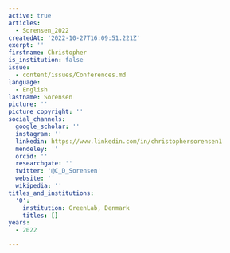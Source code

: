 ```yaml
---
active: true
articles:
  - Sorensen_2022
createdAt: '2022-10-27T16:09:51.221Z'
exerpt: ''
firstname: Christopher
is_institution: false
issue:
  - content/issues/Conferences.md
language:
  - English
lastname: Sorensen
picture: ''
picture_copyright: ''
social_channels:
  google_scholar: ''
  instagram: ''
  linkedin: https://www.linkedin.com/in/christophersorensen1
  mendeley: ''
  orcid: ''
  researchgate: ''
  twitter: '@C_D_Sorensen'
  website: ''
  wikipedia: ''
titles_and_institutions:
  '0':
    institution: GreenLab, Denmark
    titles: []
years:
  - 2022

---
```


